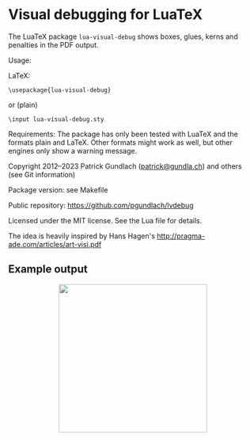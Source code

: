 Visual debugging for LuaTeX
===========================

The LuaTeX package `lua-visual-debug` shows boxes, glues, kerns and penalties in the PDF output.

Usage:

LaTeX:

    \usepackage{lua-visual-debug}

or (plain)

    \input lua-visual-debug.sty



Requirements: The package has only been tested with LuaTeX and
  the formats plain and LaTeX. Other formats might work as well,
  but other engines only show a warning message.


Copyright 2012–2023 Patrick Gundlach (<patrick@gundla.ch>) and others (see Git information)

Package version: see Makefile

Public repository: <https://github.com/pgundlach/lvdebug>

Licensed under the MIT license. See the Lua file for details.

The idea is heavily inspired by Hans Hagen's <http://pragma-ade.com/articles/art-visi.pdf>


Example output
--------------

<p align="center"><img width="300px" src="https://i.imgur.com/S78jTxb.png"></p>
